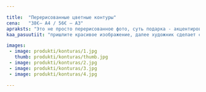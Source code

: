 ```yaml
---

title:  "Перерисованные цветные контуры"
cena:   "38€– А4 / 56€ – А3"
apraksts: "Это не просто перерисованное фото, суть подарка - акцентирование наиболее ярких черт."
kaa_pasuutiit: "пришлите красивое изображение, далее художник сделает свое дело"

images:
 - image: produkti/konturas/1.jpg
   thumb: produkti/konturas/thumb.jpg
 - image: produkti/konturas/2.jpg
 - image: produkti/konturas/3.jpg
 - image: produkti/konturas/4.jpg

---
```

